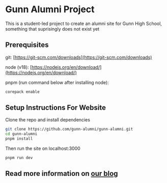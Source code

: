 # Gunn Alumni Project
This is a student-led project to create an alumni site for Gunn High School, something that suprisingly does not exist yet

## Prerequisites
git: [https://git-scm.com/downloads](https://git-scm.com/downloads)

node (v18): [https://nodejs.org/en/download/](https://nodejs.org/en/download/)

pnpm (run command below after installing node):
```bash
corepack enable
```

## Setup Instructions For Website
Clone the repo and install dependencies
```bash
git clone https://github.com/gunn-alumni/gunn-alumni.git
cd gunn-alumni
pnpm install
```
Then run the site on localhost:3000
```bash
pnpm run dev
```

## Read more information on [our blog](https://blog.gunnhigh.school)
